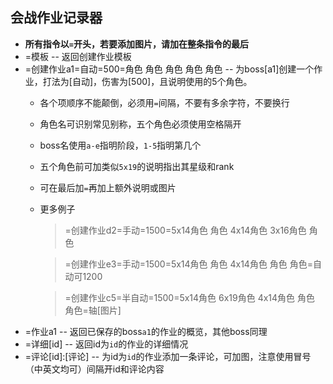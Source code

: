 ## 会战作业记录器
* **所有指令以`=`开头，若要添加图片，请加在整条指令的最后**
* =模板 -- 返回创建作业模板
* =创建作业a1=自动=500=角色 角色 角色 角色 角色 -- 为boss[a1]创建一个作业，打法为[自动]，伤害为[500]，且说明使用的5个角色。
  * 各个项顺序不能颠倒，必须用`=`间隔，不要有多余字符，不要换行
  * 角色名可识别常见别称，五个角色必须使用空格隔开
  * boss名使用`a-e`指明阶段，`1-5`指明第几个
  * 五个角色前可加类似`5x19`的说明指出其星级和rank
  * 可在最后加`=`再加上额外说明或图片
  * 更多例子
    > =创建作业d2=手动=1500=5x14角色 角色 4x14角色 3x16角色 角色
    
    > =创建作业e3=手动=1500=5x14角色 角色 4x14角色 角色 角色=自动可1200
    
    > =创建作业c5=半自动=1500=5x14角色 6x19角色 4x14角色 角色 角色=轴[图片]
* =作业a1 -- 返回已保存的boss`a1`的作业的概览，其他boss同理
* =详细[id] -- 返回id为`id`的作业的详细情况
* =评论[id]:[评论] -- 为id为`id`的作业添加一条评论，可加图，注意使用冒号（中英文均可）间隔开id和评论内容

